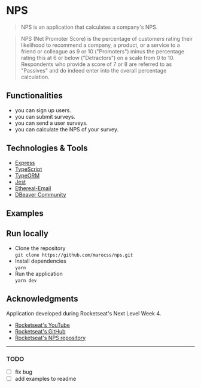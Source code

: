# NPS

> NPS is an application that calculates a company's NPS.

> NPS (Net Promoter Score) is the percentage of customers rating their likelihood to recommend a company, a product, or a service to a friend or colleague as 9 or 10 ("Promoters") minus the percentage rating this at 6 or below ("Detractors") on a scale from 0 to 10. Respondents who provide a score of 7 or 8 are referred to as "Passives" and do indeed enter into the overall percentage calculation.


## Functionalities 

* you can sign up users.
* you can submit surveys.
* you can send a user surveys.
* you can calculate the NPS of your survey.


## Technologies & Tools

- [Express](https://expressjs.com/pt-br/)
- [TypeScript](https://www.typescriptlang.org/)
- [TypeORM](https://typeorm.io/#/)
- [Jest](https://jestjs.io/)
- [Ethereal-Email](https://ethereal.email/)
- [DBeaver Community](https://dbeaver.io)


## Examples


## Run locally

* Clone the repository  
  `git clone https://github.com/marocss/nps.git`
* Install dependencies  
  `yarn`
* Run the application  
  `yarn dev`


## Acknowledgments

Application developed during Rocketseat's Next Level Week 4.

* [Rocketseat's YouTube](https://www.youtube.com/channel/UCSfwM5u0Kce6Cce8_S72olg)
* [Rocketseat's GitHub](https://github.com/rocketseat-education)
* [Rocketseat's NPS repository](https://github.com/rocketseat-education/nlw-04-nodejs/blob/main/README.md)

---

### TODO

* [ ] fix bug
* [ ] add examples to readme
